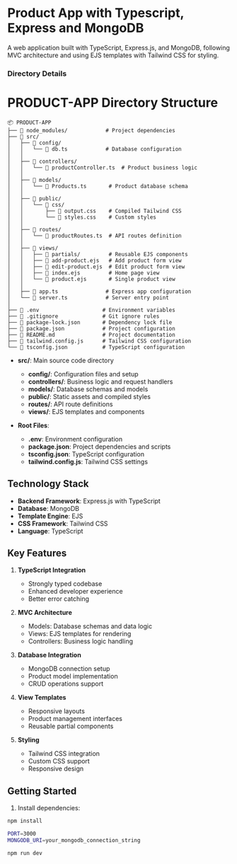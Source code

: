 # Product App with Typescript, Express and MongoDB

A web application built with TypeScript, Express.js, and MongoDB, following MVC architecture and using EJS templates with Tailwind CSS for styling.


### Directory Details

# PRODUCT-APP Directory Structure
```
📦 PRODUCT-APP
├── 📂 node_modules/            # Project dependencies
├── 📂 src/
│   ├── 📂 config/
│   │   └── 📄 db.ts            # Database configuration
│   │
│   ├── 📂 controllers/
│   │   └── 📄 productController.ts  # Product business logic
│   │
│   ├── 📂 models/
│   │   └── 📄 Products.ts       # Product database schema
│   │
│   ├── 📂 public/
│   │   └── 📂 css/
│   │       ├── 📄 output.css    # Compiled Tailwind CSS
│   │       └── 📄 styles.css    # Custom styles
│   │
│   ├── 📂 routes/
│   │   └── 📄 productRoutes.ts  # API routes definition
│   │
│   ├── 📂 views/
│   │   ├── 📂 partials/         # Reusable EJS components
│   │   ├── 📄 add-product.ejs   # Add product form view
│   │   ├── 📄 edit-product.ejs  # Edit product form view
│   │   ├── 📄 index.ejs         # Home page view
│   │   └── 📄 product.ejs       # Single product view
│   │
│   ├── 📄 app.ts               # Express app configuration
│   └── 📄 server.ts            # Server entry point
│
├── 📄 .env                    # Environment variables
├── 📄 .gitignore              # Git ignore rules
├── 📄 package-lock.json       # Dependency lock file
├── 📄 package.json            # Project configuration
├── 📄 README.md               # Project documentation
├── 📄 tailwind.config.js      # Tailwind CSS configuration
└── 📄 tsconfig.json           # TypeScript configuration
```

- **src/**: Main source code directory
  - **config/**: Configuration files and setup
  - **controllers/**: Business logic and request handlers
  - **models/**: Database schemas and models
  - **public/**: Static assets and compiled styles
  - **routes/**: API route definitions
  - **views/**: EJS templates and components

- **Root Files**:
  - **.env**: Environment configuration
  - **package.json**: Project dependencies and scripts
  - **tsconfig.json**: TypeScript configuration
  - **tailwind.config.js**: Tailwind CSS settings

## Technology Stack

- **Backend Framework**: Express.js with TypeScript
- **Database**: MongoDB
- **Template Engine**: EJS
- **CSS Framework**: Tailwind CSS
- **Language**: TypeScript

## Key Features

1. **TypeScript Integration**
   - Strongly typed codebase
   - Enhanced developer experience
   - Better error catching

2. **MVC Architecture**
   - Models: Database schemas and data logic
   - Views: EJS templates for rendering
   - Controllers: Business logic handling

3. **Database Integration**
   - MongoDB connection setup
   - Product model implementation
   - CRUD operations support

4. **View Templates**
   - Responsive layouts
   - Product management interfaces
   - Reusable partial components

5. **Styling**
   - Tailwind CSS integration
   - Custom CSS support
   - Responsive design

## Getting Started

1. Install dependencies:
```bash
npm install

PORT=3000
MONGODB_URI=your_mongodb_connection_string

npm run dev
